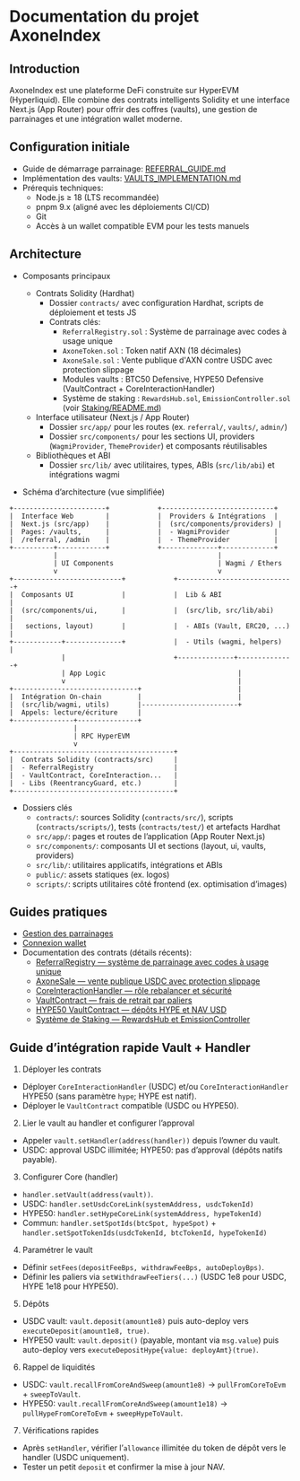 # Documentation du projet AxoneIndex

## Introduction
AxoneIndex est une plateforme DeFi construite sur HyperEVM (Hyperliquid). Elle combine des contrats intelligents Solidity et une interface Next.js (App Router) pour offrir des coffres (vaults), une gestion de parrainages et une intégration wallet moderne.

## Configuration initiale
- Guide de démarrage parrainage: [REFERRAL_GUIDE.md](../REFERRAL_GUIDE.md)
- Implémentation des vaults: [VAULTS_IMPLEMENTATION.md](../VAULTS_IMPLEMENTATION.md)
- Prérequis techniques:
  - Node.js ≥ 18 (LTS recommandée)
  - pnpm 9.x (aligné avec les déploiements CI/CD)
  - Git
  - Accès à un wallet compatible EVM pour les tests manuels

## Architecture
- Composants principaux
  - Contrats Solidity (Hardhat)
    - Dossier `contracts/` avec configuration Hardhat, scripts de déploiement et tests JS
    - Contrats clés: 
      - `ReferralRegistry.sol` : Système de parrainage avec codes à usage unique
      - `AxoneToken.sol` : Token natif AXN (18 décimales)
      - `AxoneSale.sol` : Vente publique d'AXN contre USDC avec protection slippage
      - Modules vaults : BTC50 Defensive, HYPE50 Defensive (VaultContract + CoreInteractionHandler)
      - Système de staking : `RewardsHub.sol`, `EmissionController.sol` (voir [Staking/README.md](../contracts/src/Staking/README.md))
  - Interface utilisateur (Next.js / App Router)
    - Dossier `src/app/` pour les routes (ex. `referral/`, `vaults/`, `admin/`)
    - Dossier `src/components/` pour les sections UI, providers (`WagmiProvider`, `ThemeProvider`) et composants réutilisables
  - Bibliothèques et ABI
    - Dossier `src/lib/` avec utilitaires, types, ABIs (`src/lib/abi`) et intégrations wagmi

- Schéma d’architecture (vue simplifiée)
```
+-----------------------+            +----------------------------+
|  Interface Web        |            |  Providers & Intégrations  |
|  Next.js (src/app)    |            |  (src/components/providers) |
|  Pages: /vaults,      |            |  - WagmiProvider           |
|  /referral, /admin    |            |  - ThemeProvider           |
+----------+------------+            +--------------+-------------+
           |                                        |
           | UI Components                          | Wagmi / Ethers
           v                                        v
+---------------------------+            +-----------------------------+
|  Composants UI            |            |  Lib & ABI                  |
|  (src/components/ui,      |            |  (src/lib, src/lib/abi)     |
|   sections, layout)       |            |  - ABIs (Vault, ERC20, ...) |
+------------+--------------+            |  - Utils (wagmi, helpers)   |
             |                           +--------------+--------------+
             | App Logic                                 |
             v                                           |
+-------------------------------+                        |
|  Intégration On-chain         |                        |
|  (src/lib/wagmi, utils)       |------------------------+
|  Appels: lecture/écriture     |
+---------------+---------------+
                |
                | RPC HyperEVM
                v
+----------------------------------------+
|  Contrats Solidity (contracts/src)     |
|  - ReferralRegistry                    |
|  - VaultContract, CoreInteraction...   |
|  - Libs (ReentrancyGuard, etc.)        |
+----------------------------------------+
```

- Dossiers clés
  - `contracts/`: sources Solidity (`contracts/src/`), scripts (`contracts/scripts/`), tests (`contracts/test/`) et artefacts Hardhat
  - `src/app/`: pages et routes de l’application (App Router Next.js)
  - `src/components/`: composants UI et sections (layout, ui, vaults, providers)
  - `src/lib/`: utilitaires applicatifs, intégrations et ABIs
  - `public/`: assets statiques (ex. logos)
  - `scripts/`: scripts utilitaires côté frontend (ex. optimisation d’images)

## Guides pratiques
- [Gestion des parrainages](../REFERRAL_MANAGEMENT_GUIDE.md)
- [Connexion wallet](../WALLET_CONNECTION_GUIDE.md)
- Documentation des contrats (détails récents):
  - [ReferralRegistry — système de parrainage avec codes à usage unique](./contracts/ReferralRegistry.md)
  - [AxoneSale — vente publique USDC avec protection slippage](./contracts/AxoneSale.md)
  - [CoreInteractionHandler — rôle rebalancer et sécurité](./contracts/CoreInteractionHandler.md)
  - [VaultContract — frais de retrait par paliers](./contracts/VaultContract.md)
  - [HYPE50 VaultContract — dépôts HYPE et NAV USD](./contracts/HYPE50_VaultContract.md)
  - [Système de Staking — RewardsHub et EmissionController](./contracts/StakingSystem.md)

## Guide d’intégration rapide Vault + Handler

1) Déployer les contrats
- Déployer `CoreInteractionHandler` (USDC) et/ou `CoreInteractionHandler` HYPE50 (sans paramètre `hype`; HYPE est natif).
- Déployer le `VaultContract` compatible (USDC ou HYPE50).

2) Lier le vault au handler et configurer l’approval
- Appeler `vault.setHandler(address(handler))` depuis l’owner du vault.
- USDC: approval USDC illimitée; HYPE50: pas d’approval (dépôts natifs payable).

3) Configurer Core (handler)
- `handler.setVault(address(vault))`.
- USDC: `handler.setUsdcCoreLink(systemAddress, usdcTokenId)`
- HYPE50: `handler.setHypeCoreLink(systemAddress, hypeTokenId)`
- Commun: `handler.setSpotIds(btcSpot, hypeSpot)` + `handler.setSpotTokenIds(usdcTokenId, btcTokenId, hypeTokenId)`

4) Paramétrer le vault
- Définir `setFees(depositFeeBps, withdrawFeeBps, autoDeployBps)`.
- Définir les paliers via `setWithdrawFeeTiers(...)` (USDC 1e8 pour USDC, HYPE 1e18 pour HYPE50).

5) Dépôts
- USDC vault: `vault.deposit(amount1e8)` puis auto-deploy vers `executeDeposit(amount1e8, true)`.
- HYPE50 vault: `vault.deposit()` (payable, montant via `msg.value`) puis auto-deploy vers `executeDepositHype{value: deployAmt}(true)`.

6) Rappel de liquidités
- USDC: `vault.recallFromCoreAndSweep(amount1e8)` → `pullFromCoreToEvm` + `sweepToVault`.
- HYPE50: `vault.recallFromCoreAndSweep(amount1e18)` → `pullHypeFromCoreToEvm` + `sweepHypeToVault`.

7) Vérifications rapides
- Après `setHandler`, vérifier l’`allowance` illimitée du token de dépôt vers le handler (USDC uniquement).
- Tester un petit `deposit` et confirmer la mise à jour NAV.
